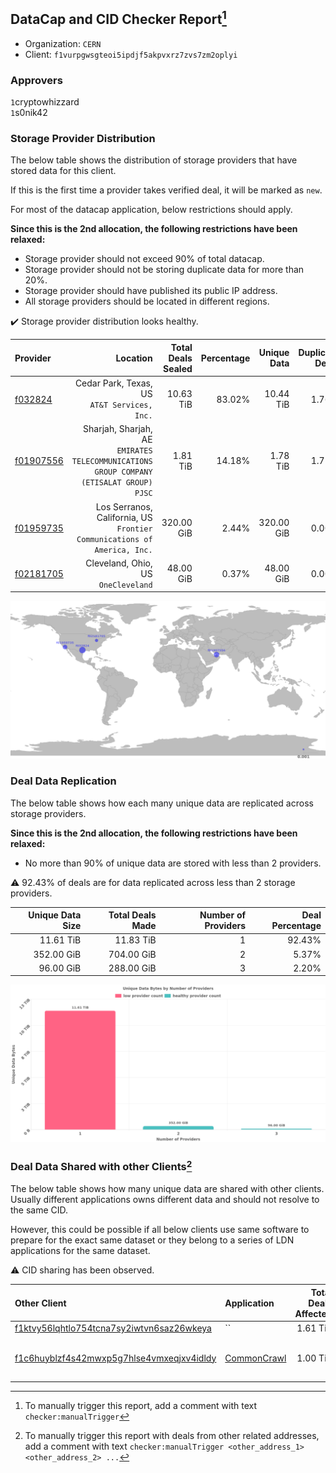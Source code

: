 ## DataCap and CID Checker Report[^1]
 - Organization: `CERN`
 - Client: `f1vurpgwsgteoi5ipdjf5akpvxrz7zvs7zm2oplyi`
### Approvers
`1`cryptowhizzard<br/>`1`s0nik42

### Storage Provider Distribution
The below table shows the distribution of storage providers that have stored data for this client.

If this is the first time a provider takes verified deal, it will be marked as `new`.

For most of the datacap application, below restrictions should apply.

**Since this is the 2nd allocation, the following restrictions have been relaxed:**
 - Storage provider should not exceed 90% of total datacap.
 - Storage provider should not be storing duplicate data for more than 20%.
 - Storage provider should have published its public IP address.
 - All storage providers should be located in different regions.

✔️ Storage provider distribution looks healthy.

| Provider                                              |                                                                                   Location | Total Deals Sealed | Percentage | Unique Data | Duplicate Deals |
| :---------------------------------------------------- | -----------------------------------------------------------------------------------------: | -----------------: | ---------: | ----------: | --------------: |
| [f032824](https://filfox.info/en/address/f032824)     |                                            Cedar Park, Texas, US<br/>`AT&T Services, Inc.` |          10.63 TiB |     83.02% |   10.44 TiB |           1.76% |
| [f01907556](https://filfox.info/en/address/f01907556) | Sharjah, Sharjah, AE<br/>`EMIRATES TELECOMMUNICATIONS GROUP COMPANY (ETISALAT GROUP) PJSC` |           1.81 TiB |     14.18% |    1.78 TiB |           1.72% |
| [f01959735](https://filfox.info/en/address/f01959735) |                Los Serranos, California, US<br/>`Frontier Communications of America, Inc.` |         320.00 GiB |      2.44% |  320.00 GiB |           0.00% |
| [f02181705](https://filfox.info/en/address/f02181705) |                                                     Cleveland, Ohio, US<br/>`OneCleveland` |          48.00 GiB |      0.37% |   48.00 GiB |           0.00% |

<img src="https://raw.githubusercontent.com/data-preservation-programs/filplus-checker-assets/main/filecoin-project/filecoin-plus-large-datasets/issues/1563/1688836492572.png"/>

### Deal Data Replication
The below table shows how each many unique data are replicated across storage providers.


**Since this is the 2nd allocation, the following restrictions have been relaxed:**
- No more than 90% of unique data are stored with less than 2 providers.

⚠️ 92.43% of deals are for data replicated across less than 2 storage providers.

| Unique Data Size | Total Deals Made | Number of Providers | Deal Percentage |
| ---------------: | ---------------: | ------------------: | --------------: |
|        11.61 TiB |        11.83 TiB |                   1 |          92.43% |
|       352.00 GiB |       704.00 GiB |                   2 |           5.37% |
|        96.00 GiB |       288.00 GiB |                   3 |           2.20% |

<img src="https://raw.githubusercontent.com/data-preservation-programs/filplus-checker-assets/main/filecoin-project/filecoin-plus-large-datasets/issues/1563/1688836493408.png"/>

### Deal Data Shared with other Clients[^3]
The below table shows how many unique data are shared with other clients.
Usually different applications owns different data and should not resolve to the same CID.

However, this could be possible if all below clients use same software to prepare for the exact same dataset or they belong to a series of LDN applications for the same dataset.

⚠️ CID sharing has been observed.

| Other Client                                                                                                          | Application                                                                                 | Total Deals Affected | Unique CIDs | Approvers                       |
| :-------------------------------------------------------------------------------------------------------------------- | :------------------------------------------------------------------------------------------ | -------------------: | ----------: | :------------------------------ |
| [f1ktvy56lqhtlo754tcna7sy2iwtvn6saz26wkeya](https://filfox.info/en/address/f1ktvy56lqhtlo754tcna7sy2iwtvn6saz26wkeya) | ``                                                                                          |             1.61 TiB |          52 | Unknown                         |
| [f1c6huyblzf4s42mwxp5g7hlse4vmxeqjxv4idldy](https://filfox.info/en/address/f1c6huyblzf4s42mwxp5g7hlse4vmxeqjxv4idldy) | [CommonCrawl](https://github.com/filecoin-project/filecoin-plus-large-datasets/issues/1724) |             1.00 TiB |          15 | `1`Joss-Hua<br/>`1`liyunzhi-666 |

[^1]: To manually trigger this report, add a comment with text `checker:manualTrigger`

[^2]: Deals from those addresses are combined into this report as they are specified with `checker:manualTrigger`

[^3]: To manually trigger this report with deals from other related addresses, add a comment with text `checker:manualTrigger <other_address_1> <other_address_2> ...`
